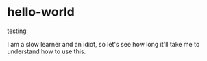 # hello-world
testing

I am a slow learner and an idiot, so let's see how long it'll take me to understand how to use this.
